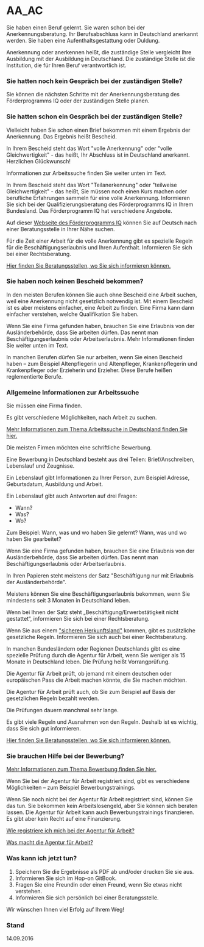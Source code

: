 AA_AC
===

Sie haben einen Beruf gelernt. Sie waren schon bei der Anerkennungsberatung. Ihr Berufsabschluss kann in Deutschland anerkannt werden. Sie haben eine Aufenthaltsgestattung oder Duldung.

Anerkennung oder anerkennen heißt, die zuständige Stelle vergleicht Ihre Ausbildung mit der Ausbildung in Deutschland. Die zuständige Stelle ist die Institution, die für Ihren Beruf verantwortlich ist.

### Sie hatten noch kein Gespräch bei der zuständigen Stelle?

Sie können die nächsten Schritte mit der Anerkennungsberatung des Förderprogramms IQ oder der zuständigen Stelle planen.

### Sie hatten schon ein Gespräch bei der zuständigen Stelle?

Vielleicht haben Sie schon einen Brief bekommen mit einem Ergebnis der Anerkennung. Das Ergebnis heißt Bescheid.

In Ihrem Bescheid steht das Wort "volle Anerkennung" oder "volle Gleichwertigkeit" - das heißt, Ihr Abschluss ist in Deutschland anerkannt. Herzlichen Glückwunsch!

Informationen zur Arbeitssuche finden Sie weiter unten im Text.

In Ihrem Bescheid steht das Wort "Teilanerkennung" oder "teilweise Gleichwertigkeit" - das heißt, Sie müssen noch einen Kurs machen oder berufliche Erfahrungen sammeln für eine volle Anerkennung. Informieren Sie sich bei der Qualifizierungsberatung des Förderprogramms IQ in Ihrem Bundesland. Das Förderprogramm IQ hat verschiedene Angebote.

Auf dieser [Webseite des Förderprogramms IQ](http://www.netzwerk-iq.de/foerderprogramm-iq/landesnetzwerke/karte.html) können Sie auf Deutsch nach einer Beratungsstelle in Ihrer Nähe suchen.

Für die Zeit einer Arbeit für die volle Anerkennung gibt es spezielle Regeln für die Beschäftigungserlaubnis und Ihren Aufenthalt. Informieren Sie sich bei einer Rechtsberatung.

[Hier finden Sie Beratungsstellen, wo Sie sich informieren können.](#migrationsberatung-rechtsberatung)

### Sie haben noch keinen Bescheid bekommen?

In den meisten Berufen können Sie auch ohne Bescheid eine Arbeit suchen, weil eine Anerkennung nicht gesetzlich notwendig ist. Mit einem Bescheid ist es aber meistens einfacher, eine Arbeit zu finden. Eine Firma kann dann einfacher verstehen, welche Qualifikation Sie haben.

Wenn Sie eine Firma gefunden haben, brauchen Sie eine Erlaubnis von der Ausländerbehörde, dass Sie arbeiten dürfen. Das nennt man Beschäftigungserlaubnis oder Arbeitserlaubnis. Mehr Informationen finden Sie weiter unten im Text.

In manchen Berufen dürfen Sie nur arbeiten, wenn Sie einen Bescheid haben – zum Beispiel Altenpflegerin und Altenpfleger, Krankenpflegerin und Krankenpfleger oder Erzieherin und Erzieher. Diese Berufe heißen reglementierte Berufe.

### Allgemeine Informationen zur Arbeitssuche

Sie müssen eine Firma finden.

Es gibt verschiedene Möglichkeiten, nach Arbeit zu suchen.

[Mehr Informationen zum Thema Arbeitssuche in Deutschland finden Sie hier.](#arbeit)

Die meisten Firmen möchten eine schriftliche Bewerbung.

Eine Bewerbung in Deutschland besteht aus drei Teilen: Brief/Anschreiben, Lebenslauf und Zeugnisse.

Ein Lebenslauf gibt Informationen zu Ihrer Person, zum Beispiel Adresse, Geburtsdatum, Ausbildung und Arbeit.

Ein Lebenslauf gibt auch Antworten auf drei Fragen:

- Wann?
- Was?
- Wo?

Zum Beispiel: Wann, was und wo haben Sie gelernt? Wann, was und wo haben Sie gearbeitet?

Wenn Sie eine Firma gefunden haben, brauchen Sie eine Erlaubnis von der Ausländerbehörde, dass Sie arbeiten dürfen. Das nennt man Beschäftigungserlaubnis oder Arbeitserlaubnis.

In Ihren Papieren steht meistens der Satz "Beschäftigung nur mit Erlaubnis der Ausländerbehörde".

Meistens können Sie eine Beschäftigungserlaubnis bekommen, wenn Sie mindestens seit 3 Monaten in Deutschland leben.

Wenn bei Ihnen der Satz steht „Beschäftigung/Erwerbstätigkeit nicht gestattet“, informieren Sie sich bei einer Rechtsberatung.

Wenn Sie aus einem <a href="https://de.wikipedia.org/wiki/Sicherer_Herkunftsstaat_(Deutschland)" target="_blank">"sicheren Herkunftsland"</a> kommen, gibt es zusätzliche gesetzliche Regeln. Informieren Sie sich auch bei einer Rechtsberatung.

In manchen Bundesländern oder Regionen Deutschlands gibt es eine spezielle Prüfung durch die Agentur für Arbeit, wenn Sie weniger als 15 Monate in Deutschland leben. Die Prüfung heißt Vorrangprüfung.

Die Agentur für Arbeit prüft, ob jemand mit einem deutschen oder europäischen Pass die Arbeit machen könnte, die Sie machen möchten.

Die Agentur für Arbeit prüft auch, ob Sie zum Beispiel auf Basis der gesetzlichen Regeln bezahlt werden.

Die Prüfungen dauern manchmal sehr lange.

Es gibt viele Regeln und Ausnahmen von den Regeln. Deshalb ist es wichtig, dass Sie sich gut informieren.

[Hier finden Sie Beratungsstellen, wo Sie sich informieren können.](#migrationsberatung-rechtsberatung)

### Sie brauchen Hilfe bei der Bewerbung?

[Mehr Informationen zum Thema Bewerbung finden Sie hier.](#bewerbung)

Wenn Sie bei der Agentur für Arbeit registriert sind, gibt es verschiedene Möglichkeiten – zum Beispiel Bewerbungstrainings.

Wenn Sie noch nicht bei der Agentur für Arbeit registriert sind, können Sie das tun. Sie bekommen kein Arbeitslosengeld, aber Sie können sich beraten lassen. Die Agentur für Arbeit kann auch Bewerbungstrainings finanzieren. Es gibt aber kein Recht auf eine Finanzierung.

[Wie registriere ich mich bei der Agentur für Arbeit?](#agenturregistrierung)

[Was macht die Agentur für Arbeit?](#agentur)

### Was kann ich jetzt tun?

1.  Speichern Sie die Ergebnisse als PDF ab und/oder drucken Sie sie aus.
2.  Informieren Sie sich im Hop-on GitBook.
3.  Fragen Sie eine Freundin oder einen Freund, wenn Sie etwas nicht verstehen.
4.  Informieren Sie sich persönlich bei einer Beratungsstelle.

Wir wünschen Ihnen viel Erfolg auf Ihrem Weg!

### Stand

14.09.2016
